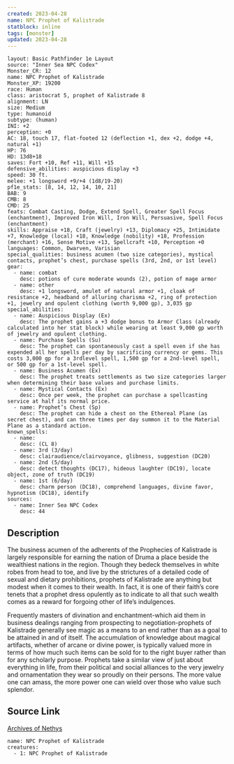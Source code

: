 ```yaml
---
created: 2023-04-28
name: NPC Prophet of Kalistrade
statblock: inline
tags: [monster]
updated: 2023-04-28
---
```

```statblock
layout: Basic Pathfinder 1e Layout
source: "Inner Sea NPC Codex"
Monster_CR: 12
name: NPC Prophet of Kalistrade
Monster_XP: 19200
race: Human
class: aristocrat 5, prophet of Kalistrade 8
alignment: LN
size: Medium
type: humanoid
subtype: (human)
INI: +2
perception: +0
AC: 18, touch 17, flat-footed 12 (deflection +1, dex +2, dodge +4, natural +1)
HP: 76
HD: 13d8+18
saves: Fort +10, Ref +11, Will +15
defensive_abilities: auspicious display +3
speed: 30 ft.
melee: +1 longsword +9/+4 (1d8/19-20)
pf1e_stats: [8, 14, 12, 14, 10, 21]
BAB: 9
CMB: 8
CMD: 25
feats: Combat Casting, Dodge, Extend Spell, Greater Spell Focus (enchantment), Improved Iron Will, Iron Will, Persuasive, Spell Focus (enchantment)
skills: Appraise +18, Craft (jewelry) +13, Diplomacy +25, Intimidate +7, Knowledge (local) +18, Knowledge (nobility) +18, Profession (merchant) +16, Sense Motive +13, Spellcraft +10, Perception +0
languages: Common, Dwarven, Varisian
special_qualities: business acumen (two size categories), mystical contacts, prophet’s chest, purchase spells (3rd, 2nd, or 1st level)
gear:
  - name: combat
    desc: potions of cure moderate wounds (2), potion of mage armor
  - name: other
    desc: +1 longsword, amulet of natural armor +1, cloak of resistance +2, headband of alluring charisma +2, ring of protection +1, jewelry and opulent clothing (worth 9,000 gp), 3,035 gp
special_abilities:
  - name: Auspicious Display (Ex)
    desc: The prophet gains a +3 dodge bonus to Armor Class (already calculated into her stat block) while wearing at least 9,000 gp worth of jewelry and opulent clothing.
  - name: Purchase Spells (Su)
    desc: The prophet can spontaneously cast a spell even if she has expended all her spells per day by sacrificing currency or gems. This costs 3,000 gp for a 3rdlevel spell, 1,500 gp for a 2nd-level spell, or 500 gp for a 1st-level spell.
  - name: Business Acumen (Ex)
    desc: The prophet treats settlements as two size categories larger when determining their base values and purchase limits.
  - name: Mystical Contacts (Ex)
    desc: Once per week, the prophet can purchase a spellcasting service at half its normal price.
  - name: Prophet’s Chest (Sp)
    desc: The prophet can hide a chest on the Ethereal Plane (as secret chest), and can three times per day summon it to the Material Plane as a standard action.
known_spells:
  - name:
    desc: (CL 8)
  - name: 3rd (3/day)
    desc: clairaudience/clairvoyance, glibness, suggestion (DC20)
  - name: 2nd (5/day)
    desc: detect thoughts (DC17), hideous laughter (DC19), locate object, zone of truth (DC19)
  - name: 1st (6/day)
    desc: charm person (DC18), comprehend languages, divine favor, hypnotism (DC18), identify
sources:
  - name: Inner Sea NPC Codex
    desc: 44
```
## Description
The business acumen of the adherents of the Prophecies of Kalistrade is largely responsible for earning the nation of Druma a place beside the wealthiest nations in the region. Though they bedeck themselves in white robes from head to toe, and live by the strictures of a detailed code of sexual and dietary prohibitions, prophets of Kalistrade are anything but modest when it comes to their wealth. In fact, it is one of their faith’s core tenets that a prophet dress opulently as to indicate to all that such wealth comes as a reward for forgoing other of life’s indulgences.

Frequently masters of divination and enchantment-which aid them in business dealings ranging from prospecting to negotiation-prophets of Kalistrade generally see magic as a means to an end rather than as a goal to be attained in and of itself. The accumulation of knowledge about magical artifacts, whether of arcane or divine power, is typically valued more in terms of how much such items can be sold for to the right buyer rather than for any scholarly purpose. Prophets take a similar view of just about everything in life, from their political and social alliances to the very jewelry and ornamentation they wear so proudly on their persons. The more value one can amass, the more power one can wield over those who value such splendor.
## Source Link
[Archives of Nethys](https://aonprd.com/NPCDisplay.aspx?ItemName=Prophet%20of%20Kalistrade)
```encounter-table
name: NPC Prophet of Kalistrade
creatures:
  - 1: NPC Prophet of Kalistrade
```
